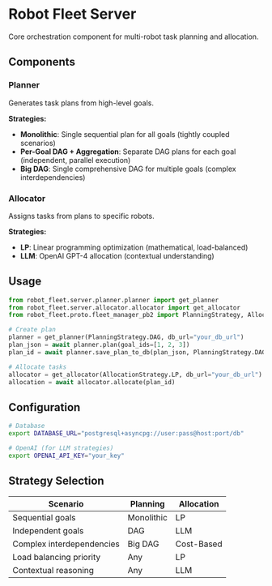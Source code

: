 # Robot Fleet Server

Core orchestration component for multi-robot task planning and allocation.

## Components

### Planner
Generates task plans from high-level goals.

**Strategies:**
- **Monolithic**: Single sequential plan for all goals (tightly coupled scenarios)
- **Per-Goal DAG + Aggregation**: Separate DAG plans for each goal (independent, parallel execution)
- **Big DAG**: Single comprehensive DAG for multiple goals (complex interdependencies)

### Allocator
Assigns tasks from plans to specific robots.

**Strategies:**
- **LP**: Linear programming optimization (mathematical, load-balanced)
- **LLM**: OpenAI GPT-4 allocation (contextual understanding)

## Usage

```python
from robot_fleet.server.planner.planner import get_planner
from robot_fleet.server.allocator.allocator import get_allocator
from robot_fleet.proto.fleet_manager_pb2 import PlanningStrategy, AllocationStrategy

# Create plan
planner = get_planner(PlanningStrategy.DAG, db_url="your_db_url")
plan_json = await planner.plan(goal_ids=[1, 2, 3])
plan_id = await planner.save_plan_to_db(plan_json, PlanningStrategy.DAG, AllocationStrategy.LP, [1, 2, 3])

# Allocate tasks
allocator = get_allocator(AllocationStrategy.LP, db_url="your_db_url")
allocation = await allocator.allocate(plan_id)
```

## Configuration

```bash
# Database
export DATABASE_URL="postgresql+asyncpg://user:pass@host:port/db"

# OpenAI (for LLM strategies)
export OPENAI_API_KEY="your_key"
```

## Strategy Selection

| Scenario | Planning | Allocation |
|----------|----------|------------|
| Sequential goals | Monolithic | LP |
| Independent goals | DAG | LLM |
| Complex interdependencies | Big DAG | Cost-Based |
| Load balancing priority | Any | LP |
| Contextual reasoning | Any | LLM |
